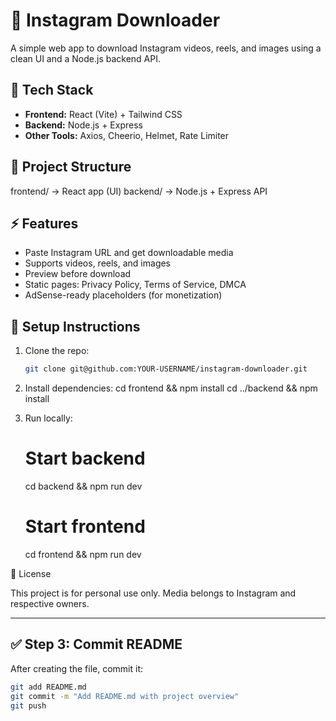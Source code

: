 # 📸 Instagram Downloader

A simple web app to download Instagram videos, reels, and images using a clean UI and a Node.js backend API.

## 🚀 Tech Stack
- **Frontend:** React (Vite) + Tailwind CSS
- **Backend:** Node.js + Express
- **Other Tools:** Axios, Cheerio, Helmet, Rate Limiter

## 📂 Project Structure
frontend/ → React app (UI)
backend/ → Node.js + Express API

## ⚡ Features
- Paste Instagram URL and get downloadable media
- Supports videos, reels, and images
- Preview before download
- Static pages: Privacy Policy, Terms of Service, DMCA
- AdSense-ready placeholders (for monetization)

## 🔧 Setup Instructions
1. Clone the repo:
   ```bash
   git clone git@github.com:YOUR-USERNAME/instagram-downloader.git

2. Install dependencies:
    cd frontend && npm install
    cd ../backend && npm install

3. Run locally:

    # Start backend
    cd backend && npm run dev

    # Start frontend
    cd frontend && npm run dev

📜 License

This project is for personal use only. Media belongs to Instagram and respective owners.


---

## ✅ Step 3: Commit README

After creating the file, commit it:

```bash
git add README.md
git commit -m "Add README.md with project overview"
git push
